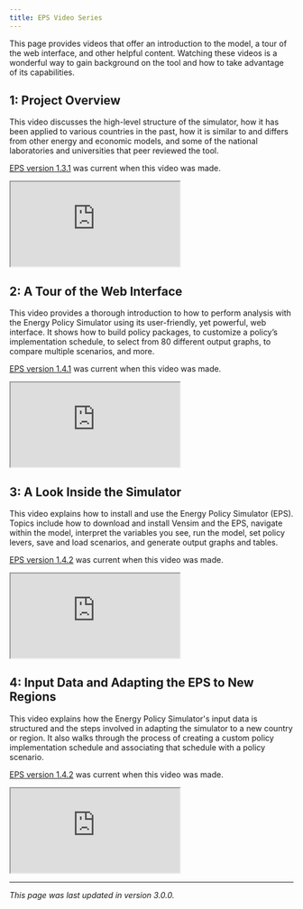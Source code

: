 ```yaml
---
title: EPS Video Series
---
```


This page provides videos that offer an introduction to the model, a tour of the web interface, and other helpful content.  Watching these videos is a wonderful way to gain background on the tool and how to take advantage of its capabilities.

## 1: Project Overview

This video discusses the high-level structure of the simulator, how it has been applied to various countries in the past, how it is similar to and differs from other energy and economic models, and some of the national laboratories and universities that peer reviewed the tool.

[EPS version 1.3.1](models/us#131---sept-13-2017) was current when this video was made.

<div class="iframe-container"><iframe loading="lazy" src="https://www.youtube.com/embed/LuP6vUhrDx8" allow="autoplay; encrypted-media" allowfullscreen></iframe></div>

## 2: A Tour of the Web Interface

This video provides a thorough introduction to how to perform analysis with the Energy Policy Simulator using its user-friendly, yet powerful, web interface.  It shows how to build policy packages, to customize a policy’s implementation schedule, to select from 80 different output graphs, to compare multiple scenarios, and more.

[EPS version 1.4.1](models/us#141---june-22-2018) was current when this video was made.

<div class="iframe-container"><iframe loading="lazy" src="https://www.youtube.com/embed/7guMn2dhuGA" allow="autoplay; encrypted-media" allowfullscreen></iframe></div>

## 3: A Look Inside the Simulator

This video explains how to install and use the Energy Policy Simulator (EPS).  Topics include how to download and install Vensim and the EPS, navigate within the model, interpret the variables you see, run the model, set policy levers, save and load scenarios, and generate output graphs and tables.

[EPS version 1.4.2](models/us#142---aug-14-2018) was current when this video was made.

<div class="iframe-container"><iframe loading="lazy" src="https://www.youtube.com/embed/OyNYVoh9-K8" allow="autoplay; encrypted-media" allowfullscreen></iframe></div>

## 4: Input Data and Adapting the EPS to New Regions

This video explains how the Energy Policy Simulator's input data is structured and the steps involved in adapting the simulator to a new country or region.  It also walks through the process of creating a custom policy implementation schedule and associating that schedule with a policy scenario.

[EPS version 1.4.2](models/us#142---aug-14-2018) was current when this video was made.

<div class="iframe-container"><iframe loading="lazy" src="https://www.youtube.com/embed/asIVby8g7J0" allow="autoplay; encrypted-media" allowfullscreen></iframe></div>

---
*This page was last updated in version 3.0.0.*
